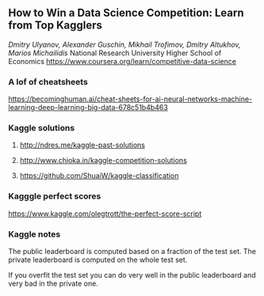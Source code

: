 
## How to Win a Data Science Competition: Learn from Top Kagglers

*Dmitry Ulyanov, Alexander Guschin, Mikhail Trofimov, Dmitry Altukhov, Marios Michailidis*
National Research University Higher School of Economics
https://www.coursera.org/learn/competitive-data-science


### A lof of cheatsheets
https://becominghuman.ai/cheat-sheets-for-ai-neural-networks-machine-learning-deep-learning-big-data-678c51b4b463


### Kaggle  solutions
1. http://ndres.me/kaggle-past-solutions

2. http://www.chioka.in/kaggle-competition-solutions 

3. https://github.com/ShuaiW/kaggle-classification

### Kagggle perfect scores
https://www.kaggle.com/olegtrott/the-perfect-score-script 

### Kaggle notes
The public leaderboard is computed based on a fraction of the test set. The private leaderboard is computed on the whole test set.

If you overfit the test set you can do very well in the public leaderboard and very bad in the private one.

